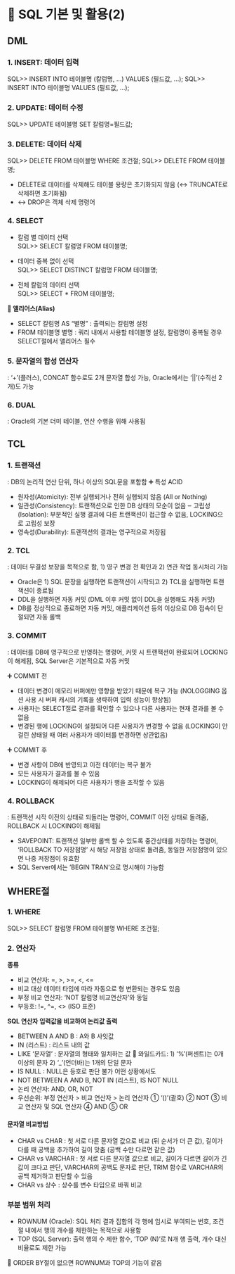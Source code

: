 # 📝 SQL 기본 및 활용(2)
## DML
### 1. INSERT: 데이터 입력			
SQL>> INSERT INTO 테이블명 (칼럼명, …) VALUES (필드값, …);
SQL>> INSERT INTO 테이블명 VALUES (필드값, …);

### 2. UPDATE: 데이터 수정			
SQL>> UPDATE 테이블명 SET 칼럼명=필드값;

### 3. DELETE: 데이터 삭제			
SQL>> DELETE FROM 테이블명 WHERE 조건절;
SQL>> DELETE FROM 테이블명;
- DELETE로 데이터를 삭제해도 테이블 용량은 초기화되지 않음 (↔ TRUNCATE로 삭제하면 초기화됨)
- ↔ DROP은 객체 삭제 명령어

### 4. SELECT
- 칼럼 별 데이터 선택			
SQL>> SELECT 칼럼명 FROM 테이블명;

- 데이터 중복 없이 선택			
SQL>> SELECT DISTINCT 칼럼명 FROM 테이블명;

- 전체 칼럼의 데이터 선택		
SQL>> SELECT * FROM 테이블명;

**📌 앨리어스(Alias)**
- SELECT 칼럼명 AS “별명” : 출력되는 칼럼명 설정
- FROM 테이블명 별명 : 쿼리 내에서 사용할 테이블명 설정, 칼럼명이 중복될 경우 SELECT절에서 앨리어스 필수

### 5. 문자열의 합성 연산자
: ‘+’(플러스), CONCAT 함수로도 2개 문자열 합성 가능, Oracle에서는 ‘||’(수직선 2개)도 가능

### 6. DUAL 
: Oracle의 기본 더미 테이블, 연산 수행을 위해 사용됨

## TCL
### 1. 트랜잭션
: DB의 논리적 연산 단위, 하나 이상의 SQL문을 포함함
➕ 특성 ACID
- 원자성(Atomicity): 전부 실행되거나 전혀 실행되지 않음 (All or Nothing)
- 일관성(Consistency): 트랜잭션으로 인한 DB 상태의 모순이 없음
‒ 고립성(Isolation): 부분적인 실행 결과에 다른 트랜잭션이 접근할 수 없음, LOCKING으로 고립성 보장
- 영속성(Durability): 트랜잭션의 결과는 영구적으로 저장됨

### 2. TCL
: 데이터 무결성 보장을 목적으로 함, 1) 영구 변경 전 확인과 2) 연관 작업 동시처리 가능
- Oracle은 1) SQL 문장을 실행하면 트랜잭션이 시작되고 2) TCL을 실행하면 트랜잭션이 종료됨
- DDL을 실행하면 자동 커밋 (DML 이후 커밋 없이 DDL을 실행해도 자동 커밋)
- DB를 정상적으로 종료하면 자동 커밋, 애플리케이션 등의 이상으로 DB 접속이 단절되면 자동 롤백

### 3. COMMIT
: 데이터를 DB에 영구적으로 반영하는 명령어, 커밋 시 트랜잭션이 완료되어 LOCKING이 해제됨, SQL Server은 기본적으로 자동 커밋

➕ COMMIT 전
- 데이터 변경이 메모리 버퍼에만 영향을 받았기 때문에 복구 가능 (NOLOGGING 옵션 사용 시 버퍼 캐시의 기록을 생략하여 입력 성능이 향상됨)
- 사용자는 SELECT절로 결과를 확인할 수 있으나 다른 사용자는 현재 결과를 볼 수 없음
- 변경된 행에 LOCKING이 설정되어 다른 사용자가 변경할 수 없음 (LOCKING이 안 걸린 상태일 때 여러 사용자가 데이터를 변경하면 상관없음)

➕ COMMIT 후
- 변경 사항이 DB에 반영되고 이전 데이터는 복구 불가
- 모든 사용자가 결과를 볼 수 있음
- LOCKING이 해제되어 다른 사용자가 행을 조작할 수 있음

### 4. ROLLBACK
: 트랜잭션 시작 이전의 상태로 되돌리는 명령어, COMMIT 이전 상태로 돌려줌, ROLLBACK 시 LOCKING이 해제됨

- SAVEPOINT: 트랜잭션 일부만 롤백 할 수 있도록 중간상태를 저장하는 명령어, ‘ROLLBACK TO 저장점명’ 시 해당 저장점 상태로 돌려줌, 동일한 저장점명이 있으면 나중 저장점이 유효함
- SQL Server에서는 ’BEGIN TRAN’으로 명시해야 가능함

## WHERE절
### 1. WHERE
SQL>> SELECT 칼럼명 FROM 테이블명 WHERE 조건절;

### 2. 연산자
**종류**
- 비교 연산자: =, >, >=, <, <=
- 비교 대상 데이터 타입에 따라 자동으로 형 변환되는 경우도 있음
- 부정 비교 연산자: ‘NOT 칼럼명 비교연산자’와 동일
- 부등호: !=, ^=, <> (ISO 표준)

**SQL 연산자 입력값을 비교하여 논리값 출력**
- BETWEEN A AND B : A와 B 사잇값
- IN (리스트) : 리스트 내의 값
- LIKE ‘문자열’ : 문자열의 형태와 일치하는 값
📌 와일드카드: 1) ‘%’(퍼센트)는 0개 이상의 문자 2) ‘_’(언더바)는 1개의 단일 문자
- IS NULL : NULL은 등호로 판단 불가 어떤 상황에서도
- NOT BETWEEN A AND B, NOT IN (리스트), IS NOT NULL
- 논리 연산자: AND, OR, NOT
- 우선순위: 부정 연산자 > 비교 연산자 > 논리 연산자
① ‘()’(괄호)
② NOT
③ 비교 연산자 및 SQL 연산자
④ AND
⑤ OR

#### 문자열 비교방법
- CHAR vs CHAR : 첫 서로 다른 문자열 값으로 비교 (뒤 순서가 더 큰 값), 길이가 다를 때 공백을 추가하여 길이 맞춤 (공백 수만 다르면 같은 값)
- CHAR vs VARCHAR : 첫 서로 다른 문자열 값으로 비교, 길이가 다르면 길이가 긴 값이 크다고 판단, VARCHAR의 공백도 문자로 판단, TRIM 함수로 VARCHAR의 공백 제거하고 판단할 수 있음
- CHAR vs 상수 : 상수를 변수 타입으로 바꿔 비교

### 부분 범위 처리
- ROWNUM (Oracle): SQL 처리 결과 집합의 각 행에 임시로 부여되는 번호, 조건절 내에서 행의 개수를 제한하는 목적으로 사용함
- TOP (SQL Server): 출력 행의 수 제한 함수, ’TOP (N)’로 N개 행 출력, 개수 대신 비율로도 제한 가능

📌 ORDER BY절이 없으면 ROWNUM과 TOP의 기능이 같음
